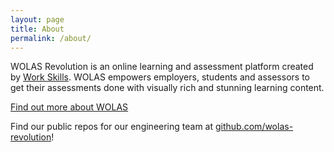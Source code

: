 ```yaml
---
layout: page
title: About
permalink: /about/
---
```


WOLAS Revolution is an online learning and assessment platform created by [Work Skills](http://www.workskills.com.au). WOLAS empowers employers, students and assessors to get their assessments done with visually rich and stunning learning content.

[Find out more about WOLAS](http://brandnew.wolas.com.au/)

Find our public repos for our engineering team at [github.com/wolas-revolution](https://github.com/wolas-revolution)!